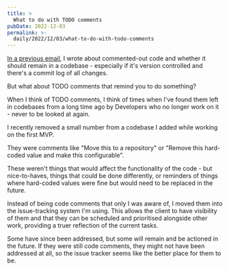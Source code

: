```yaml
---
title: >
  What to do with TODO comments
pubDate: 2022-12-03
permalink: >-
  daily/2022/12/03/what-to-do-with-todo-comments
---
```


[In a previous email]({{site.url}}/daily/2022/11/20/version-controlled-commented-out-code), I wrote about commented-out code and whether it should remain in a codebase - especially if it's version controlled and there's a commit log of all changes.

But what about TODO comments that remind you to do something?

When I think of TODO comments, I think of times when I've found them left in codebases from a long time ago by Developers who no longer work on it - never to be looked at again.

I recently removed a small number from a codebase I added while working on the first MVP.

They were comments like "Move this to a repository" or "Remove this hard-coded value and make this configurable".

These weren't things that would affect the functionality of the code - but nice-to-haves, things that could be done differently, or reminders of things where hard-coded values were fine but would need to be replaced in the future.

Instead of being code comments that only I was aware of, I moved them into the issue-tracking system I'm using. This allows the client to have visibility of them and that they can be scheduled and prioritised alongside other work, providing a truer reflection of the current tasks.

Some have since been addressed, but some will remain and be actioned in the future. If they were still code comments, they might not have been addressed at all, so the issue tracker seems like the better place for them to be.
